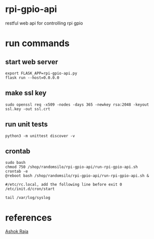 # rpi-gpio-api
restful web api for controlling rpi gpio

# run commands

## start web server

```
export FLASK_APP=rpi-gpio-api.py
flask run --host=0.0.0.0
```

## make ssl key

```
sudo openssl req -x509 -nodes -days 365 -newkey rsa:2048 -keyout ssl.key -out ssl.crt
```

## run unit tests

```
python3 -m unittest discover -v
```

## crontab

```
sudo bash
chmod 750 /shop/randomsilo/rpi-gpio-api/run-rpi-gpio-api.sh
crontab -e
@reboot bash /shop/randomsilo/rpi-gpio-api/run-rpi-gpio-api.sh &

#/etc/rc.local, add the following line before exit 0
/etc/init.d/cron/start

tail /var/log/syslog
```

# references

[Ashok Raja](http://www.ashokraja.me/post/Raspberry-Pi-System-Information-Web-Application-with-Python-and-Flask.aspx)